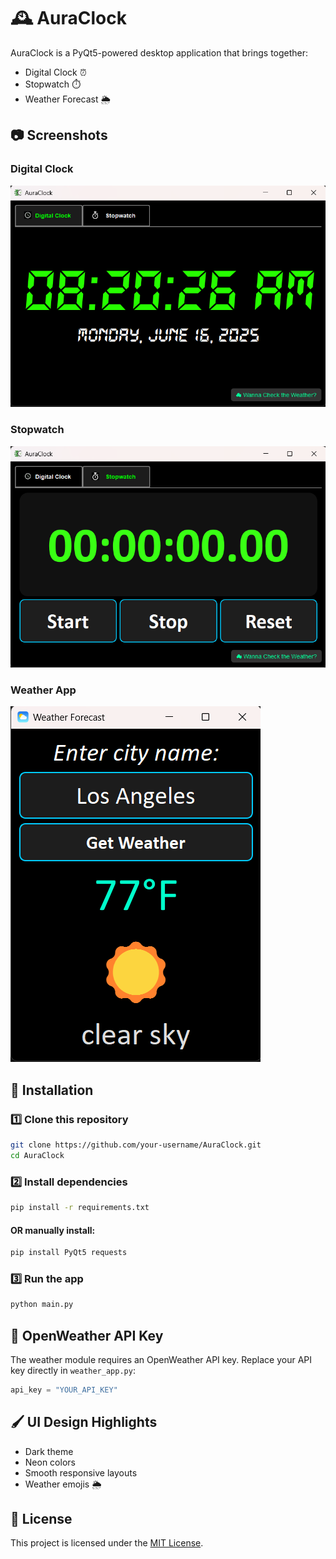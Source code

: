 # 🕰️ AuraClock
AuraClock is a PyQt5-powered desktop application that brings together:
- Digital Clock ⏰
- Stopwatch ⏱️
- Weather Forecast 🌦️

## 📷 Screenshots

### Digital Clock
![Digital Clock](assets/screenshots/digital_clock.png)

### Stopwatch
![Stopwatch](assets/screenshots/stopwatch.png)

### Weather App
![Weather App](assets/screenshots/weather_app.png)

## 🚀 Installation

### 1️⃣ Clone this repository
```bash
git clone https://github.com/your-username/AuraClock.git
cd AuraClock
```

### 2️⃣ Install dependencies
```bash
pip install -r requirements.txt
```

#### OR manually install:
```bash
pip install PyQt5 requests
```

### 3️⃣ Run the app
```bash
python main.py
```

## 🔑 OpenWeather API Key
The weather module requires an OpenWeather API key.
Replace your API key directly in `weather_app.py`:
```py
api_key = "YOUR_API_KEY"
```

## 🖌️ UI Design Highlights
- Dark theme
- Neon colors
- Smooth responsive layouts
- Weather emojis 🌦️

## 📄 License
This project is licensed under the [MIT License](LICENSE).
